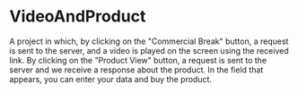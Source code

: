 # VideoAndProduct
A project in which, by clicking on the "Commercial Break" button, a request is sent to the server, and a video is played on the screen using the received link. By clicking on the "Product View" button, a request is sent to the server and we receive a response about the product. In the field that appears, you can enter your data and buy the product.